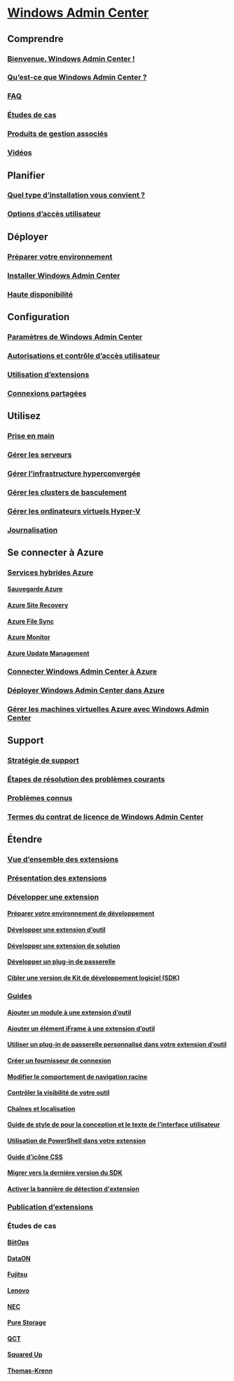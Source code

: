 # [Windows Admin Center](overview.md)

## Comprendre
### [Bienvenue, Windows Admin Center !](understand/windows-admin-center.md)
### [Qu’est-ce que Windows Admin Center ?](understand/what-is.md)
### [FAQ](understand/faq.md)
### [Études de cas](understand/case-studies.md)
### [Produits de gestion associés](understand/related-management.md)
### [Vidéos](understand/videos.md)

## Planifier
### [Quel type d’installation vous convient ?](plan/installation-options.md)
### [Options d’accès utilisateur](plan/user-access-options.md)

## Déployer
### [Préparer votre environnement](deploy/prepare-environment.md)
### [Installer Windows Admin Center](deploy/install.md)
### [Haute disponibilité](deploy/high-availability.md)


## Configuration
### [Paramètres de Windows Admin Center](configure/settings.md)
### [Autorisations et contrôle d’accès utilisateur](configure/user-access-control.md)
### [Utilisation d’extensions](configure/using-extensions.md)
### [Connexions partagées](configure/shared-connections.md)

## Utilisez
### [Prise en main](use/get-started.md)
### [Gérer les serveurs](use/manage-servers.md)
### [Gérer l’infrastructure hyperconvergée](use/manage-hyper-converged.md)
### [Gérer les clusters de basculement](use/manage-failover-clusters.md)
### [Gérer les ordinateurs virtuels Hyper-V](use/manage-virtual-machines.md)
### [Journalisation](use/logging.md)


## Se connecter à Azure
### [Services hybrides Azure](azure/index.md)
#### [Sauvegarde Azure](azure/azure-backup.md)
#### [Azure Site Recovery](azure/azure-site-recovery.md)
#### [Azure File Sync](azure/azure-file-sync.md)
#### [Azure Monitor](azure/azure-monitor.md)
#### [Azure Update Management](azure/azure-update-management.md)
### [Connecter Windows Admin Center à Azure](azure/azure-integration.md)
### [Déployer Windows Admin Center dans Azure](azure/deploy-wac-in-azure.md)
### [Gérer les machines virtuelles Azure avec Windows Admin Center](azure/manage-azure-vms.md)

## Support
### [Stratégie de support](support/index.md)
### [Étapes de résolution des problèmes courants](support/troubleshooting.md)
### [Problèmes connus](support/known-issues.md)
### [Termes du contrat de licence de Windows Admin Center](../../windows-server-licensing/windows-admin-center-licensing.md)

## Étendre
### [Vue d’ensemble des extensions](extend/extensibility-overview.md)
### [Présentation des extensions](extend/understand-extensions.md)
### [Développer une extension](extend/developing-extensions.md)
#### [Préparer votre environnement de développement](extend/prepare-development-environment.md)
#### [Développer une extension d’outil](extend/develop-tool.md)
#### [Développer une extension de solution](extend/develop-solution.md)
#### [Développer un plug-in de passerelle](extend/develop-gateway-plugin.md)
#### [Cibler une version de Kit de développement logiciel (SDK)](extend/target-sdk-version.md)
### [Guides](extend/guides.md)
#### [Ajouter un module à une extension d’outil](extend/guides/add-module.md)
#### [Ajouter un élément iFrame à une extension d’outil](extend/guides/add-iFrame.md)
#### [Utiliser un plug-in de passerelle personnalisé dans votre extension d’outil](extend/guides/use-custom-gateway-plugin.md)
#### [Créer un fournisseur de connexion](extend/guides/create-connection-provider.md)
#### [Modifier le comportement de navigation racine](extend/guides/modify-root-navigation.md)
#### [Contrôler la visibilité de votre outil](extend/guides/dynamic-tool-display.md)
#### [Chaînes et localisation](extend/guides/strings-localization.md)
#### [Guide de style de pour la conception et le texte de l’interface utilisateur](extend/guides/ui-text-style-guide.md)
#### [Utilisation de PowerShell dans votre extension](extend/guides/powershell.md)
#### [Guide d’icône CSS](extend/guides/cssicons.md)
#### [Migrer vers la dernière version du SDK](extend/guides/migration-guide-0_1-1_0.md)
#### [Activer la bannière de détection d'extension](extend/guides/extension-discovery-banner.md)
### [Publication d’extensions](extend/publish-extensions.md)
### Études de cas
#### [BiitOps](extend/case-studies/biitops.md)
#### [DataON](extend/case-studies/dataon.md)
#### [Fujitsu](extend/case-studies/fujitsu.md)
#### [Lenovo](extend/case-studies/lenovo.md)
#### [NEC](extend/case-studies/nec.md)
#### [Pure Storage](extend/case-studies/purestorage.md)
#### [QCT](extend/case-studies/qct.md)
#### [Squared Up](extend/case-studies/squared-up.md)
#### [Thomas-Krenn](extend/case-studies/thomas-krenn.md)


